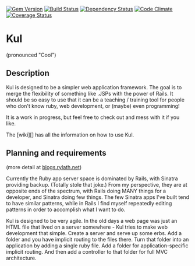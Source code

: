 [![Gem Version](https://badge.fury.io/rb/kul.png)](http://badge.fury.io/rb/kul)
[![Build Status](https://travis-ci.org/walkeriniraq/kul.png?branch=master)](https://travis-ci.org/walkeriniraq/kul)
[![Dependency Status](https://gemnasium.com/walkeriniraq/kul.png)](https://gemnasium.com/walkeriniraq/kul)
[![Code Climate](https://codeclimate.com/github/walkeriniraq/kul.png)](https://codeclimate.com/github/walkeriniraq/kul)
[![Coverage Status](https://coveralls.io/repos/walkeriniraq/kul/badge.png?branch=master)](https://coveralls.io/r/walkeriniraq/kul)

Kul
===
(pronounced "Cool")

Description
-----------

Kul is designed to be a simpler web application framework. The goal is to merge the flexibility of something
like .JSPs with the power of Rails. It should be so easy to use that it can be a teaching / training tool for
people who don't know ruby, web development, or (maybe) even programming!

It is a work in progress, but feel free to check out and mess with it if you like.

The [wiki][] has all the information on how to use Kul.

Planning and requirements
-------------------------
(more detail at [blogs.rylath.net](http://blogs.rylath.net))

Currently the Ruby app server space is dominated by Rails, with Sinatra providing backup. (Totally stole that joke.) From my
perspective, they are at opposite ends of the spectrum, with Rails doing MANY things for a developer, and Sinatra doing few
things. The few Sinatra apps I've built tend to have similar patterns, while in Rails I find myself repeatedly editing patterns
in order to accomplish what I want to do.

Kul is designed to be very agile. In the old days a web page was just an HTML file that lived on a server somewhere - Kul tries
to make web development that simple. Create a server and serve up some erbs. Add a folder and you have implicit routing
to the files there. Turn that folder into an application by adding a single ruby file. Add a folder for application-specific
implicit routing. And then add a controller to that folder for full MVC architecture.
